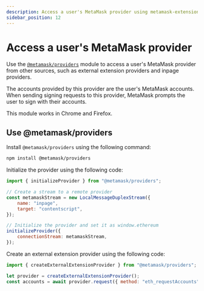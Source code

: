 ```yaml
---
description: Access a user's MetaMask provider using metamask-extension-provider.
sidebar_position: 12
---
```


# Access a user's MetaMask provider

Use the [`@metamask/providers`](https://github.com/MetaMask/providers) module to access a user's
MetaMask provider from other sources, such as external extension providers and inpage providers.

The accounts provided by this provider are the user's MetaMask accounts.
When sending signing requests to this provider, MetaMask prompts the user to sign with their accounts.

This module works in Chrome and Firefox.

## Use @metamask/providers

Install `@metamask/providers` using the following command:

```bash
npm install @metamask/providers
```

Initialize the provider using the following code:

```javascript
import { initializeProvider } from "@metamask/providers";

// Create a stream to a remote provider
const metamaskStream = new LocalMessageDuplexStream({
    name: "inpage",
    target: "contentscript",
});

// Initialize the provider and set it as window.ethereum
initializeProvider({
    connectionStream: metamaskStream,
});
```

Create an external extension provider using the following code:

```javascript
import { createExternalExtensionProvider } from "@metamask/providers";

let provider = createExternalExtensionProvider();
const accounts = await provider.request({ method: "eth_requestAccounts" });
```
